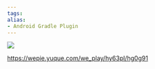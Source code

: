 ```yaml
---
tags: 
alias:
- Android Gradle Plugin
---
```


![](https://cdn.nlark.com/yuque/0/2022/png/25851352/1661782614421-91f7acfa-e4f6-4515-bdc7-8580169a7947.png)

https://wepie.yuque.com/we_play/hy63pl/hg0g91

